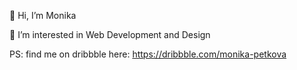 👋 Hi, I’m Monika

👀 I’m interested in Web Development and Design

PS: find me on dribbble here: https://dribbble.com/monika-petkova

<!---
monika-petkova/monika-petkova is a ✨ special ✨ repository because its `README.md` (this file) appears on your GitHub profile.
You can click the Preview link to take a look at your changes.
--->
